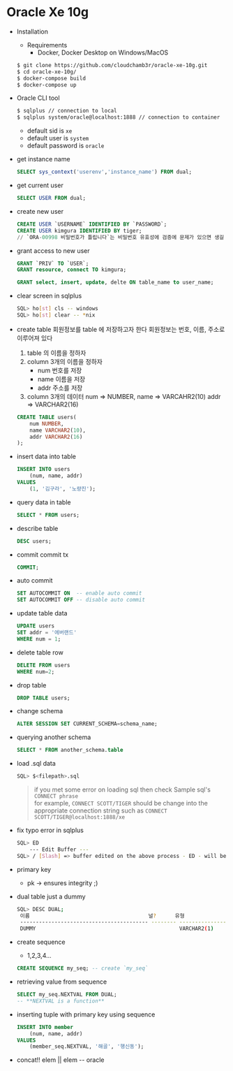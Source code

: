 # Oracle Xe 10g

- Installation
    - Requirements 
        - Docker, Docker Desktop on Windows/MacOS 
    ```bash
    $ git clone https://github.com/cloudchamb3r/oracle-xe-10g.git
    $ cd oracle-xe-10g/
    $ docker-compose build
    $ docker-compose up
    ```
- Oracle CLI tool
    ```bash
    $ sqlplus // connection to local
    $ sqlplus system/oracle@localhost:1888 // connection to container 
    ```
    - default sid is `xe`  
    - default user is `system`  
    - default password is `oracle` 


- get instance name
    ```sql
    SELECT sys_context('userenv','instance_name') FROM dual;
    ```
- get current user
    ```sql
    SELECT USER FROM dual;
    ```

- create new user 
    ```sql
    CREATE USER `USERNAME` IDENTIFIED BY `PASSWORD`;
    CREATE USER kimgura IDENTIFIED BY tiger;
    // `ORA-00998 비밀번호가 틀립니다`는 비밀번호 유효성에 검증에 문제가 있으면 생길 수 있다
    ```
- grant access to new user
    ```sql
    GRANT `PRIV` TO `USER`; 
    GRANT resource, connect TO kimgura;
    ```
    
    ```sql
    GRANT select, insert, update, delte ON table_name to user_name; 
    ```

- clear screen in sqlplus
    ```bash
    SQL> ho[st] cls -- windows
    SQL> ho[st] clear -- *nix
    ```
- create table 
    회원정보를 table 에 저장하고자 한다
    회원정보는 번호, 이름, 주소로 이루어져 있다

    1. table 의 이름을 정하자
    2. column 3개의 이름을 정하자 
        - num
            번호를 저장
        - name
            이름을 저장
        - addr
            주소를 저장
    3. column 3개의 데이터
        num => NUMBER,
        name => VARCAHR2(10)
        addr => VARCHAR2(16) 

    ```sql
    CREATE TABLE users(
        num NUMBER, 
        name VARCHAR2(10), 
        addr VARCHAR2(16)
    );
    ```
- insert data into table
    ```sql
    INSERT INTO users
        (num, name, addr) 
    VALUES 
        (1, '김구라', '노량진');
    ```
- query data in table 
    ```sql
    SELECT * FROM users;
    ```
- describe table
    ```sql
    DESC users; 
    ```
- commit 
    commit tx
    ```sql
    COMMIT; 
    ```
- auto commit 
    ```sql
    SET AUTOCOMMIT ON  -- enable auto commit
    SET AUTOCOMMIT OFF -- disable auto commit
    ```
- update table data
    ```sql
    UPDATE users
    SET addr = '에버랜드' 
    WHERE num = 1;
    ```
- delete table row
    ```sql
    DELETE FROM users
    WHERE num=2; 
    ```
- drop table 
    ```sql
    DROP TABLE users; 
    ```
- change schema 
    ```sql
    ALTER SESSION SET CURRENT_SCHEMA=schema_name; 
    ```
- querying another schema 
    ```sql
    SELECT * FROM another_schema.table 
    ```
- load .sql data
    ```bash
    SQL> $<filepath>.sql
    ```
    > if you met some error on loading sql then check Sample sql's `CONNECT phrase`     
    > for example, `CONNECT SCOTT/TIGER` should be change into the appropriate connection string such as `CONNECT SCOTT/TIGER@localhost:1888/xe`   

- fix typo error in sqlplus
    ```bash 
    SQL> ED 
        --- Edit Buffer ---
    SQL> / [Slash] => buffer edited on the above process - ED - will be execute
    ```
- primary key
    - pk -> ensures integrity ;)

- dual table 
    just a dummy

    ```bash
    SQL> DESC DUAL; 
     이름                                      널?      유형
     ----------------------------------------- -------- ----------------------------
     DUMMY                                              VARCHAR2(1)
    ```
- create sequence
    - 1,2,3,4... 
    ```sql
    CREATE SEQUENCE my_seq; -- create `my_seq` 
    ```
- retrieving value from sequence
    ```sql
    SELECT my_seq.NEXTVAL FROM DUAL;
    -- **NEXTVAL is a function**
    ```
- inserting tuple with primary key using sequence
    ```sql 
    INSERT INTO member
        (num, name, addr) 
    VALUES
        (member_seq.NEXTVAL, '해골', '행신동');
    ```
- concat!!
    elem || elem   -- oracle 


